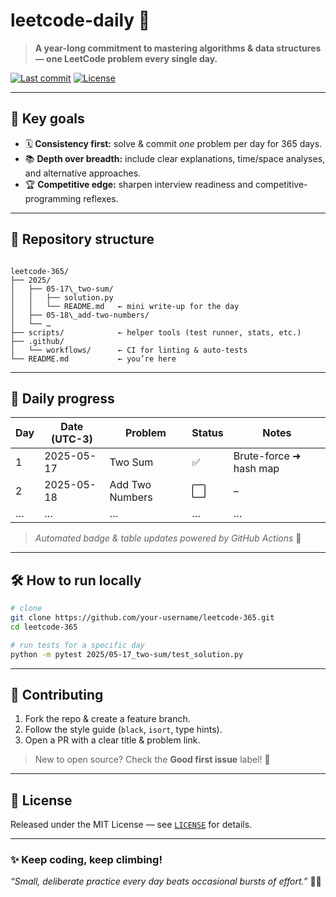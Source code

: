 # leetcode-daily 🚀

> **A year-long commitment to mastering algorithms & data structures — one LeetCode problem every single day.**  

[![Last commit](https://img.shields.io/github/last-commit/your-username/leetcode-365?logo=github)](../../commits/main)
[![License](https://img.shields.io/github/license/your-username/leetcode-365)](LICENSE)

---

## 📌  Key goals
- 🗓️ **Consistency first:** solve & commit *one* problem per day for 365 days.  
- 📚 **Depth over breadth:** include clear explanations, time/space analyses, and alternative approaches.  
- 🏆 **Competitive edge:** sharpen interview readiness and competitive-programming reflexes.  

---

## 📂  Repository structure
```

leetcode-365/
├── 2025/
│   ├── 05-17\_two-sum/
│   │   ├── solution.py
│   │   └── README.md   ← mini write-up for the day
│   ├── 05-18\_add-two-numbers/
│   └── …
├── scripts/            ← helper tools (test runner, stats, etc.)
├── .github/
│   └── workflows/      ← CI for linting & auto-tests
└── README.md           ← you’re here

````

---

## 🚦  Daily progress

| Day | Date (UTC-3) | Problem | Status | Notes |
| --- | ----------- | ------- | ------ | ----- |
| 1   | 2025-05-17  | Two Sum | ✅     | Brute-force ➜ hash map |
| 2   | 2025-05-18  | Add Two Numbers | ⬜ | – |
| …   | … | … | … | … |

> *Automated badge & table updates powered by GitHub Actions* 🤖

---

## 🛠️  How to run locally
```bash
# clone
git clone https://github.com/your-username/leetcode-365.git
cd leetcode-365

# run tests for a specific day
python -m pytest 2025/05-17_two-sum/test_solution.py
````

---

## 🤝  Contributing

1. Fork the repo & create a feature branch.
2. Follow the style guide (`black`, `isort`, type hints).
3. Open a PR with a clear title & problem link.

> New to open source? Check the **Good first issue** label! 🌱

---

## 📜  License

Released under the MIT License — see [`LICENSE`](LICENSE) for details.

---

### ✨  Keep coding, keep climbing!

*“Small, deliberate practice every day beats occasional bursts of effort.”* 🧗‍♂️
